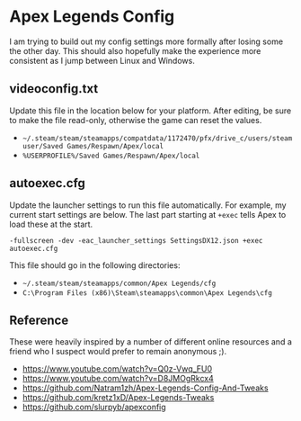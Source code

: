 # Apex Legends Config

I am trying to build out my config settings more formally after losing some the other day.  This should also hopefully make the experience more consistent as I jump between Linux and Windows.

## videoconfig.txt

Update this file in the location below for your platform.  After editing, be sure to make the file read-only, otherwise the game can reset the values.

- `~/.steam/steam/steamapps/compatdata/1172470/pfx/drive_c/users/steamuser/Saved Games/Respawn/Apex/local`
- `%USERPROFILE%/Saved Games/Respawn/Apex/local`

## autoexec.cfg

Update the launcher settings to run this file automatically.  For example, my current start settings are below.  The last part starting at `+exec` tells Apex to load these at the start.

```
-fullscreen -dev -eac_launcher_settings SettingsDX12.json +exec autoexec.cfg
```
This file should go in the following directories:

- `~/.steam/steam/steamapps/common/Apex Legends/cfg`
- `C:\Program Files (x86)\Steam\steamapps\common\Apex Legends\cfg`

## Reference

These were heavily inspired by a number of different online resources and a friend who I suspect would prefer to remain anonymous ;).

- https://www.youtube.com/watch?v=Q0z-Vwq_FU0
- https://www.youtube.com/watch?v=D8JMOgRkcx4
- https://github.com/Natram1zh/Apex-Legends-Config-And-Tweaks
- https://github.com/kretz1xD/Apex-Legends-Tweaks
- https://github.com/slurpyb/apexconfig
